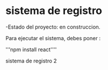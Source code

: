 <h1>sistema de registro </h1>

-Estado del proyecto: en construccion.

Para ejecutar el sistema, debes poner : 

'''npm install react''''

sistema de registro 2 
